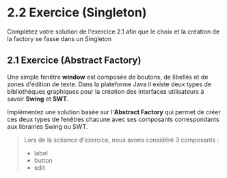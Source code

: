 # 2.2 Exercice (Singleton)

Complétez votre solution de l'exercice 2.1 afin que le choix et la création de la factory se fasse dans un Singleton

## 2.1 Exercice (Abstract Factory)

Une simple fenêtre **window** est composée de boutons, de libellés et de zones d'édition de texte. Dans la plateforme Java il existe deux types de bibliothèques graphiques pour la création des interfaces utilisateurs à savoir **Swing** et **SWT**.

Implémentez une solution basée sur l'**Abstract Factory** qui permet de créer ces deux types de fenêtres chacune avec ses composants correspondants aux librairies Swing ou SWT.

> Lors de la scéance d'exercice, nous avons considéré 3 composants :
>
> - label
> - button
> - edit
